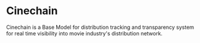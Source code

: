 # Cinechain
Cinechain is a Base Model for distribution tracking and transparency system for real time visibility into movie industry's distribution network.
